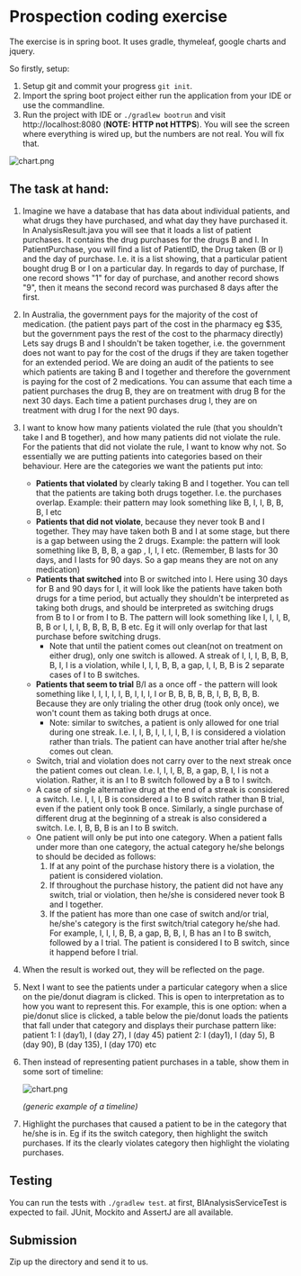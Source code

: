 # Prospection coding exercise #

The exercise is in spring boot. It uses gradle, thymeleaf, google charts and jquery.

So firstly, setup:

1. Setup git and commit your progress `git init`.
2. Import the spring boot project either run the application from your IDE or use the commandline.
3. Run the project with IDE or `./gradlew bootrun` and visit http://localhost:8080 (**NOTE: HTTP not HTTPS**). You will see the screen where everything is wired up, but the numbers are not real. You will fix that.

![chart.png](https://teamprospection.bitbucket.io/prospection-coding-exercise/3895287186-chart.png)
     
## The task at hand: ##
1. Imagine we have a database that has data about individual patients, and what drugs they have purchased, and what day they have purchased it.
    In AnalysisResult.java you will see that it loads a list of patient purchases. It contains the drug purchases for the drugs B and I.
    In PatientPurchase, you will find a list of PatientID, the Drug taken (B or I) and the day of purchase.
    I.e. it is a list showing, that a particular patient bought drug B or I on a particular day.
    In regards to day of purchase, If one record shows "1" for day of purchase, and another record shows "9", then it means the second record was purchased 8 days after the first. 
 
2. In Australia, the government pays for the majority of the cost of medication. (the patient pays part of the cost in the pharmacy eg $35, but the government pays the rest of the cost to the pharmacy directly)
Lets say drugs B and I shouldn't be taken together, i.e. the government does not want to pay for the cost of the drugs if they are taken together for an extended period.
We are doing an audit of the patients to see which patients are taking B and I together and therefore the government is paying for the cost of 2 medications.
You can assume that each time a patient purchases the drug B, they are on treatment with drug B for the next 30 days. Each time a patient purchases drug I, they are on treatment with drug I for the next 90 days.
 
3. I want to know how many patients violated the rule (that you shouldn't take I and B together), and how many patients did not violate the rule.
For the patients that did not violate the rule, I want to know why not.
So essentially we are putting patients into categories based on their behaviour. Here are the categories we want the patients put into:
    * **Patients that violated** by clearly taking B and I together. You can tell that the patients are taking both drugs together. I.e. the purchases overlap. Example: their pattern may look something like B, I, I, B, B, B, I etc
    * **Patients that did not violate**, because they never took B and I together. They may have taken both B and I at some stage, but there is a gap between using the 2 drugs. Example: the pattern will look something like B, B, B, a gap , I, I, I etc. (Remember, B lasts for 30 days, and I lasts for 90 days. So a gap means they are not on any medication)
    * **Patients that switched** into B or switched into I. Here using 30 days for B and 90 days for I, it will look like the patients have taken both drugs for a time period, but actually they shouldn't be interpreted as taking both drugs, and should be interpreted as switching drugs from B to I or from I to B. The pattern will look something like I, I, I, B, B, B or I, I, I, B, B, B, B, B etc. Eg it will only overlap for that last purchase before switching drugs.
        * Note that until the patient comes out clean(not on treatment on either drug), only one switch is allowed. A streak of I, I, I, B, B, B, B, I, I is a violation, while I, I, I, B, B, a gap, I, I, B, B is 2 separate cases of I to B switches.
    * **Patients that seem to trial** B/I as a once off - the pattern will look something like I, I, I, I, I, B, I, I, I, I or B, B, B, B, B, I, B, B, B, B. Because they are only trialing the other drug (took only once), we won't count them as taking both drugs at once.
        * Note: similar to switches, a patient is only allowed for one trial during one streak. I.e. I, I, B, I, I, I, I, B, I is considered a violation rather than trials. The patient can have another trial after he/she comes out clean.
    * Switch, trial and violation does not carry over to the next streak once the patient comes out clean. I.e. I, I, I, B, B, a gap, B, I, I is not a violation. Rather, it is an I to B switch followed by a B to I switch. 
    * A case of single alternative drug at the end of a streak is considered a switch. I.e. I, I, I, B is considered a I to B switch rather than B trial, even if the patient only took B once. Similarly, a single purchase of different drug at the beginning of a streak is also considered a switch. I.e. I, B, B, B is an I to B switch.
    * One patient will only be put into one category. When a patient falls under more than one category, the actual category he/she belongs to should be decided as follows:
        1. If at any point of the purchase history there is a violation, the patient is considered violation.
        1. If throughout the purchase history, the patient did not have any switch, trial or violation, then he/she is considered never took B and I together.
        1. If the patient has more than one case of switch and/or trial, he/she's category is the first switch/trial category he/she had. For example, I, I, I, B, B, a gap, B, B, I, B has an I to B switch, followed by a I trial. The patient is considered I to B switch, since it happend before I trial.

4. When the result is worked out, they will be reflected on the page. 
 
5. Next I want to see the patients under a particular category when a slice on the pie/donut diagram is clicked.
    This is open to interpretation as to how you want to represent this.
    For example, this is one option: when a pie/donut slice is clicked, a table below the pie/donut loads the patients that fall under that category and displays their purchase pattern like:
    patient 1: I (day1), I (day 27), I (day 45)
    patient 2: I (day1), I (day 5), B (day 90), B (day 135), I (day 170) etc
 
6. Then instead of representing patient purchases in a table, show them in some sort of timeline:

    ![chart.png](https://teamprospection.bitbucket.io/prospection-coding-exercise/timeline.png)

    *(generic example of a timeline)*
 
7. Highlight the purchases that caused a patient to be in the category that he/she is in. Eg if its the switch category, then highlight the switch purchases. If its the clearly violates category then highlight the violating purchases.

## Testing

You can run the tests with `./gradlew test`. at first, BIAnalysisServiceTest is expected to fail. JUnit, Mockito and AssertJ are all available.

## Submission

Zip up the directory and send it to us.
